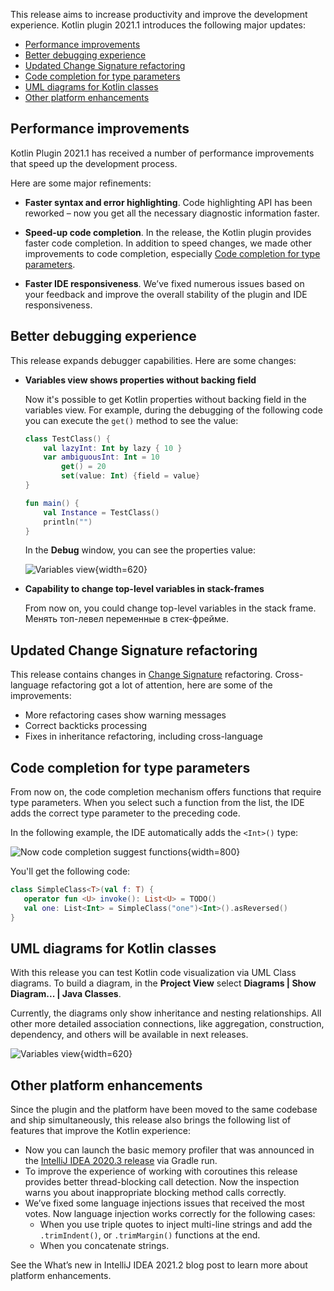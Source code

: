[//]: # (title: What's new in Kotlin plugin 2021.1)

This release aims to increase productivity and improve the development experience. Kotlin plugin 2021.1 introduces the following major updates:
* [Performance improvements](#performance-improvements)
* [Better debugging experience](#better-debugging-experience)
* [Updated Change Signature refactoring](#updated-change-signature-refactoring)
* [Code completion for type parameters](#code-completion-for-type-parameters)
* [UML diagrams for Kotlin classes](#uml-diagrams-for-kotlin-classes)
* [Other platform enhancements](#other-platform-enhancements)

## Performance improvements

Kotlin Plugin 2021.1 has received a number of performance improvements that speed up the development process.

Here are some major refinements:

* **Faster syntax and error highlighting**. Code highlighting API has been reworked – now you get all the necessary diagnostic information faster.

* **Speed-up code completion**. In the release, the Kotlin plugin provides faster code completion.
  In addition to speed changes, we made other improvements to code completion, especially [Code completion for type parameters](#code-completion-for-type-parameters).

* **Faster IDE responsiveness**. We’ve fixed numerous issues based on your feedback and improve the overall stability of the plugin and IDE responsiveness.

## Better debugging experience

This release expands debugger capabilities. Here are some changes:

* **Variables view shows properties without backing field**

   Now it's possible to get Kotlin properties without backing field in the variables view.
   For example, during the debugging of the following code you can execute the `get()` method to see the value:

   ```kotlin
   class TestClass() {
       val lazyInt: Int by lazy { 10 }
       var ambiguousInt: Int = 10
           get() = 20
           set(value: Int) {field = value}
   }
  
   fun main() {
       val Instance = TestClass()
       println("")
   }
   ```

   In the **Debug** window, you can see the properties value:
  
   ![Variables view](debugging-variables-view.png){width=620}

* **Capability to change top-level variables in stack-frames**
   
  From now on, you could change top-level variables in the stack frame. Менять топ-левел переменные в стек-фрейме.

## Updated Change Signature refactoring

This release contains changes in [Change Signature](https://www.jetbrains.com/help/idea/change-signature.html) refactoring. Cross-language refactoring got a lot of attention, here are some of the improvements:
* More refactoring cases show warning messages
* Correct backticks processing
* Fixes in inheritance refactoring, including cross-language

## Code completion for type parameters

From now on, the code completion mechanism offers functions that require type parameters. When you select such a function from the list, the IDE adds the correct type parameter to the preceding code.

In the following example, the IDE automatically adds the `<Int>()` type:

![Now code completion suggest functions](code-completion-type-pararmeters.png){width=800}

You'll get the following code:

```kotlin
class SimpleClass<T>(val f: T) {
   operator fun <U> invoke(): List<U> = TODO()
   val one: List<Int> = SimpleClass("one")<Int>().asReversed()
}
```

## UML diagrams for Kotlin classes

With this release you can test Kotlin code visualization via UML Class diagrams. To build a diagram, in the **Project View** select **Diagrams | Show Diagram... | Java Classes**.

Currently, the diagrams only show inheritance and nesting relationships. All other more detailed association connections, like aggregation, construction, dependency, and others will be available in next releases.

![Variables view](kotlin-classes-uml-diagram.png){width=620}

## Other platform enhancements

Since the plugin and the platform have been moved to the same codebase and ship simultaneously, this release also brings the following list of features that improve the Kotlin experience:

* Now you can launch the basic memory profiler that was announced in the [IntelliJ IDEA 2020.3 release](https://www.jetbrains.com/idea/whatsnew/#debugger) via Gradle run.
* To improve the experience of working with coroutines this release provides better thread-blocking call detection.
  Now the inspection warns you about inappropriate blocking method calls correctly.
* We’ve fixed some language injections issues that received the most votes. Now language injection works correctly for the following cases:
   * When you use triple quotes to inject multi-line strings and add the `.trimIndent()`, or `.trimMargin()` functions at the end.
   * When you concatenate strings.

See the What’s new in IntelliJ IDEA 2021.2 blog post to learn more about platform enhancements.

